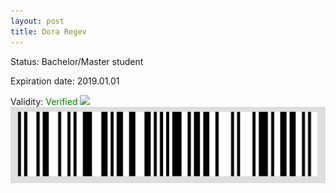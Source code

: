 ```yaml
---
layout: post
title: Dora Regev
---
```


Status: Bachelor/Master student

Expiration date: 2019.01.01

Validity: <font color="green"> Verified</font> 
![](/members/img/Dora_Regev.png)
![](/members/img/bar.png)
